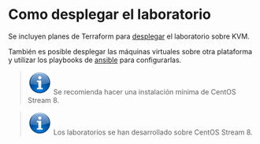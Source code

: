 # Como desplegar el laboratorio

Se incluyen planes de Terraform para [desplegar](../terraform/kvm) el laboratorio sobre KVM.

También es posible desplegar las máquinas virtuales sobre otra plataforma y utilizar los playbooks de [ansible](../ansible) para configurarlas.

> ![INFORMACION](../imgs/information-icon.png) Se recomienda hacer una instalación mínima de CentOS Stream 8.

> ![INFORMACION](../imgs/information-icon.png) Los laboratorios se han desarrollado sobre CentOS Stream 8.
